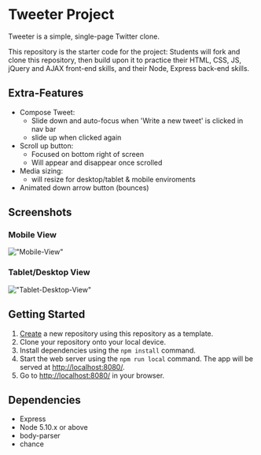 # Tweeter Project

Tweeter is a simple, single-page Twitter clone.

This repository is the starter code for the project: Students will fork and clone this repository, then build upon it to practice their HTML, CSS, JS, jQuery and AJAX front-end skills, and their Node, Express back-end skills.

## Extra-Features
- Compose Tweet:
  - Slide down and auto-focus when 'Write a new tweet' is clicked in nav bar
  - slide up when clicked again
- Scroll up button:
  - Focused on bottom right of screen
  - Will appear and disappear once scrolled
- Media sizing:
  - will resize for desktop/tablet & mobile enviroments
- Animated down arrow button (bounces)

## Screenshots
### Mobile View
!["Mobile-View"]()
### Tablet/Desktop View
!["Tablet-Desktop-View"]()

## Getting Started

1. [Create](https://docs.github.com/en/repositories/creating-and-managing-repositories/creating-a-repository-from-a-template) a new repository using this repository as a template.
2. Clone your repository onto your local device.
3. Install dependencies using the `npm install` command.
3. Start the web server using the `npm run local` command. The app will be served at <http://localhost:8080/>.
4. Go to <http://localhost:8080/> in your browser.

## Dependencies

- Express
- Node 5.10.x or above
- body-parser
- chance
